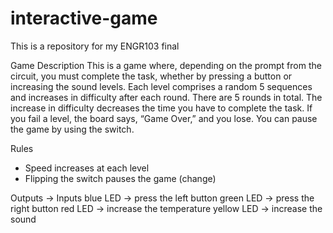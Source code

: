 # interactive-game
This is a repository for my ENGR103 final

Game Description
	This is a game where, depending on the prompt from the circuit, you must complete the task, whether by pressing a button or increasing the sound levels. Each level comprises a random 5 sequences and increases in difficulty after each round. There are 5 rounds in total. The increase in difficulty decreases the time you have to complete the task. If you fail a level, the board says, “Game Over,” and you lose. You can pause the game by using the switch.

Rules
- Speed increases at each level
- Flipping the switch pauses the game (change)

Outputs      ->    Inputs
blue LED     ->    press the left button
green LED    ->    press the right button
red LED      ->    increase the temperature
yellow LED   ->    increase the sound
